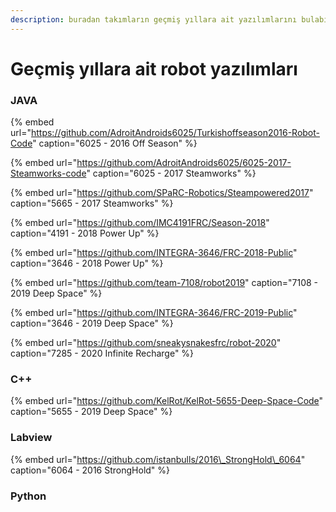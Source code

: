 ```yaml
---
description: buradan takımların geçmiş yıllara ait yazılımlarını bulabilirsiniz.
---
```


# Geçmiş yıllara ait robot yazılımları

### **JAVA**

{% embed url="https://github.com/AdroitAndroids6025/Turkishoffseason2016-Robot-Code" caption="6025 - 2016 Off Season" %}

{% embed url="https://github.com/AdroitAndroids6025/6025-2017-Steamworks-code" caption="6025 - 2017 Steamworks" %}

{% embed url="https://github.com/SPaRC-Robotics/Steampowered2017" caption="5665 - 2017 Steamworks" %}

{% embed url="https://github.com/IMC4191FRC/Season-2018" caption="4191 - 2018 Power Up" %}

{% embed url="https://github.com/INTEGRA-3646/FRC-2018-Public" caption="3646 - 2018 Power Up" %}

{% embed url="https://github.com/team-7108/robot2019" caption="7108 - 2019 Deep Space" %}

{% embed url="https://github.com/INTEGRA-3646/FRC-2019-Public" caption="3646 - 2019 Deep Space" %}

{% embed url="https://github.com/sneakysnakesfrc/robot-2020" caption="7285 - 2020 Infinite Recharge" %}

### **C++**

{% embed url="https://github.com/KelRot/KelRot-5655-Deep-Space-Code" caption="5655 - 2019 Deep Space" %}



### **Labview**

{% embed url="https://github.com/istanbulls/2016\_StrongHold\_6064" caption="6064 - 2016 StrongHold" %}



### **Python**

